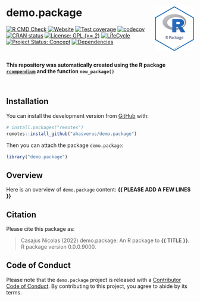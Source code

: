
<!-- README.md is generated from README.Rmd. Please edit that file -->

# demo.package <img src="man/figures/package-sticker.png" align="right" style="float:right; height:120px;"/>

<!-- badges: start -->

[![R CMD
Check](https://github.com/ahasverus/demo.package/actions/workflows/R-CMD-check.yaml/badge.svg)](https://github.com/ahasverus/demo.package/actions/workflows/R-CMD-check.yaml)
[![Website](https://github.com/ahasverus/demo.package/actions/workflows/pkgdown.yaml/badge.svg)](https://github.com/ahasverus/demo.package/actions/workflows/pkgdown.yaml)
[![Test
coverage](https://github.com/ahasverus/demo.package/actions/workflows/test-coverage.yaml/badge.svg)](https://github.com/ahasverus/demo.package/actions/workflows/test-coverage.yaml)
[![codecov](https://codecov.io/gh/ahasverus/demo.package/branch/main/graph/badge.svg)](https://codecov.io/gh/ahasverus/demo.package)
[![CRAN
status](https://www.r-pkg.org/badges/version/demo.package)](https://CRAN.R-project.org/package=demo.package)
[![License: GPL (\>=
2)](https://img.shields.io/badge/License-GPL%20%28%3E%3D%202%29-blue.svg)](https://choosealicense.com/licenses/gpl-2.0/)
[![LifeCycle](https://img.shields.io/badge/lifecycle-experimental-orange)](https://lifecycle.r-lib.org/articles/stages.html#experimental)
[![Project Status:
Concept](https://www.repostatus.org/badges/latest/concept.svg)](https://www.repostatus.org/#concept)
[![Dependencies](https://img.shields.io/badge/dependencies-0/0-brightgreen?style=flat)](#)
<!-- badges: end -->

<br />

**This repository was automatically created using the R package
[`rcompendium`](https://cran.r-project.org/package=rcompendium) and the
function `new_package()`**

<br />

## Installation

You can install the development version from
[GitHub](https://github.com/) with:

``` r
# install.packages("remotes")
remotes::install_github("ahasverus/demo.package")
```

Then you can attach the package `demo.package`:

``` r
library("demo.package")
```

## Overview

Here is an overview of `demo.package` content: **{{ PLEASE ADD A FEW
LINES }}**

## Citation

Please cite this package as:

> Casajus Nicolas (2022) demo.package: An R package to **{{ TITLE }}**.
> R package version 0.0.0.9000.

## Code of Conduct

Please note that the `demo.package` project is released with a
[Contributor Code of
Conduct](https://contributor-covenant.org/version/2/0/CODE_OF_CONDUCT.html).
By contributing to this project, you agree to abide by its terms.
